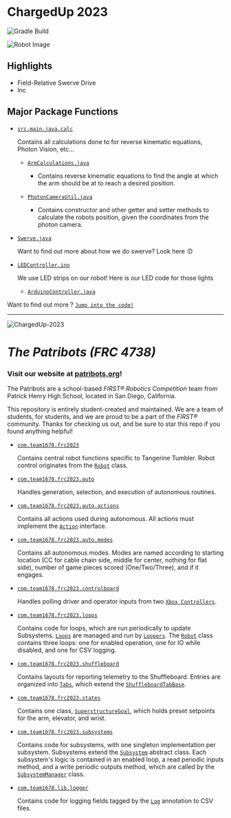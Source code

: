 # ChargedUp 2023
![Gradle Build](https://img.shields.io/github/actions/workflow/status/Patribots4738/ChargedUp2023/gradle.yml?label=Gradle%20Build&logo=Gradle)


![Robot Image](images\jerome.jpg)

## Highlights
  - Field-Relative Swerve Drive 
  - Inc

## Major Package Functions

  - [`src.main.java.calc`](src\main\java\calc)

    Contains all calculations done to for reverse kinematic equations, Photon Vision, etc...
    - [`ArmCalculations.java`](src\main\java\calc\ArmCalculations.java)
      - Contains reverse kinematic equations to find the angle at which the arm should be at to reach a desired position. 

    - [`PhotonCameraUtil.java`]()
      - Contains constructor and other getter and setter methods to calculate the robots position, given the coordinates from the photon camera. 

  - [`Swerve.java`](src\main\java\hardware\Swerve.java)

    Want to find out more about how we do swerve? Look here :D

  - [`LEDController.ino`](src\main\java\hardware\LEDController\LEDController.ino)

    We use LED strips on our robot! Here is our LED code for those lights 

    - [`ArduinoController.java`](src\main\java\hardware\ArduinoController.java)

Want to find out more ?
[`Jump into the code!`](src/main/java/)

____

![ChargedUp-2023](https://upload.wikimedia.org/wikipedia/en/thumb/b/b7/Charged_Up_Logo.svg/220px-Charged_Up_Logo.svg.png)

# _**The Patribots (FRC 4738)**_
### Visit our website at [patribots.org](https://www.patribots.org)!

The Patribots are a school-based _FIRST&reg; Robotics Competition_ team from Patrick Henry High School, located in San Diego, California. 

This repository is entirely student-created and maintained.
We are a team of students, for students, and we are proud to be a part of the _FIRST&reg;_ community.
Thanks for checking us out, and be sure to star this repo if you found anything helpful!


- [`com.team1678.frc2023`](src/main/java/com/team1678/frc2023/)
	
	Contains central robot functions specific to Tangerine Tumbler.  Robot control originates from the [`Robot`](/src/main/java/com/team1678/frc2023/Robot.java) class.

- [`com.team1678.frc2023.auto`](src/main/java/com/team1678/frc2023/auto)
	
	Handles generation, selection, and execution of autonomous routines.

- [`com.team1678.frc2023.auto.actions`](src/main/java/com/team1678/frc2023/auto/actions/)
	
	Contains all actions used during autonomous.  All actions must implement the [`Action`](src/main/java/com/team1678/frc2023/auto/actions/Action.java) interface.  

- [`com.team1678.frc2023.auto.modes`](src/main/java/com/team1678/frc2023/auto/modes/)
	
	Contains all autonomous modes.  Modes are named according to starting location (CC for cable chain side, middle for center, nothing for flat side), number of game pieces scored (One/Two/Three), and if it engages.

 - [`com.team1678.frc2023.controlboard`](src/main/java/com/team1678/frc2023/controlboard/)
	
	Handles polling driver and operator inputs from two [`Xbox Controllers`](src/main/java/com/team1678/frc2023/controlboard/CustomXboxController.java).

 - [`com.team1678.frc2023.loops`](src/main/java/com/team1678/frc2023/loops/)
	
	Contains code for loops, which are run periodically to update Subsystems.  [`Loops`](src/main/java/com/team1678/frc2023/loops/Loop.java) are managed and run by [`Loopers`](src/main/java/com/team1678/frc2023/loops/Looper.java).  The [`Robot`](/src/main/java/com/team1678/frc2023/Robot.java) class contains three loops: one for enabled operation, one for IO while disabled, and one for CSV logging.

- [`com.team1678.frc2023.shuffleboard`](src/main/java/com/team1678/frc2023/shuffleboard/)
	
	Contains layouts for reporting telemetry to the Shuffleboard.  Entries are organized into [`Tabs`](src/main/java/com/team1678/frc2023/shuffleboard/tabs/), which extend the [`ShuffleboardTabBase`](src/main/java/com/team1678/frc2023/shuffleboard/ShuffleboardTabBase.java).

- [`com.team1678.frc2023.states`](src/main/java/com/team1678/frc2023/states/)

	Contains one class, [`SuperstructureGoal`](src/main/java/com/team1678/frc2023/states/SuperstructureGoal.java), which holds preset setpoints for the arm, elevator, and wrist.

- [`com.team1678.frc2023.subsystems`](src/main/java/com/team1678/frc2023/subsystems/)

	Contains code for subsystems, with one singleton implementation per subsystem.  Subsystems extend the [`Subsystem`](src/main/java/com/team1678/frc2023/subsystems/Subsystem.java) abstract class. Each subsystem's logic is contained in an enabled loop, a read periodic inputs method, and a write periodic outputs method, which are called by the [`SubsystemManager`](src/main/java/com/team1678/frc2023/SubsystemManager.java) class.  


- [`com.team1678.lib.logger`](src/main/java/com/team1678/lib/logger/)

	Contains code for logging fields tagged by the [`Log`](src/main/java/com/team1678/lib/logger/Log.java) annotation to CSV files.

